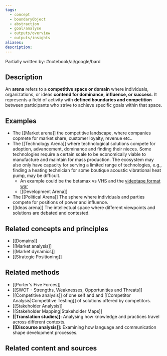 ```yaml
---
tags:
  - concept
  - boundaryObject
  - abstraction
  - goal/analyse
  - outputs/overview
  - outputs/insights
aliases: 
description:
---
```

Partially written by: #notebook/ai/google/bard
## Description
An **arena** refers to a **competitive space or domain** where individuals, organizations, or ideas **contend for dominance, influence, or success**. It represents a field of activity with **defined boundaries and competition** between participants who strive to achieve specific goals within that space.

## Examples 
- The [[Market arena]] the competitive landscape, where companies copmete for market share, customer loyalty, revenue etc..
- The [[Technology Arena]] where technological solutions compete for adoption, advancement, dominance and finding their nieces. Some technologies require a certain scale to be economically viable to manufacture and maintain for mass production. The ecosystem may also only have capacity for serving a limited range of technologies, e.g., finding a heating technician for some boutique acoustic vibrational heat pump, may be difficult. 
	- An example could be the betamax vs VHS and the [videotape format war](https://www.wikiwand.com/en/Videotape_format_war) 
	- [[Development Arena]]
- The [[Political Arena]] The sphere where individuals and parties compete for positions of power and influence.
- [[Ideas arena]] The intellectual space where different viewpoints and solutions are debated and contested.

## Related concepts and principles
- [[Domains]]
- [[Market analysis]] 
- [[Market dynamics]]
- [[Strategic Positioning]]

## Related methods
- [[Porter's Five Forces]]
- [[SWOT - Strengths, Weaknesses, Opportunities and Threats]]
- [[Competitive analysis]] of one self and and [[Competitor Analysis|Competitive Testing]] of solutions offered by competitors. 
- [[Stakeholder Analysis]]
- [[Stakeholder Mapping|Stakeholder Maps]]
- **[[Translation studies]]:** Analysing how knowledge and practices travel across different contexts.
- **[[Discourse analysis]]:** Examining how language and communication shape development processes.

## Related content and sources
